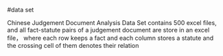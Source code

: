 #data set

Chinese Judgement Document Analysis Data Set contains 500 excel files, and all fact-statute pairs of a judgement document are store in an excel file， where each row keeps a fact and each column stores a statute and the crossing cell of them denotes their relation
